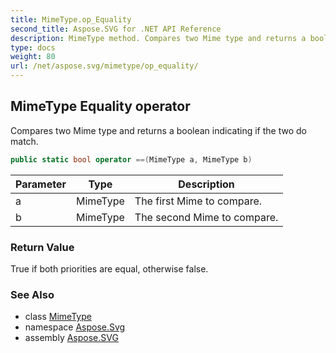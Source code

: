 ```yaml
---
title: MimeType.op_Equality
second_title: Aspose.SVG for .NET API Reference
description: MimeType method. Compares two Mime type and returns a boolean indicating if the two do match
type: docs
weight: 80
url: /net/aspose.svg/mimetype/op_equality/
---
```

## MimeType Equality operator

Compares two Mime type and returns a boolean indicating if the two do match.

```csharp
public static bool operator ==(MimeType a, MimeType b)
```

| Parameter | Type | Description |
| --- | --- | --- |
| a | MimeType | The first Mime to compare. |
| b | MimeType | The second Mime to compare. |

### Return Value

True if both priorities are equal, otherwise false.

### See Also

* class [MimeType](../)
* namespace [Aspose.Svg](../../mimetype/)
* assembly [Aspose.SVG](../../../)
